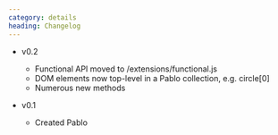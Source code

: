```yaml
--- 
category: details
heading: Changelog
---
```

* v0.2
	- Functional API moved to /extensions/functional.js
	- DOM elements now top-level in a Pablo collection, e.g. circle[0]
	- Numerous new methods

* v0.1
    - Created Pablo
